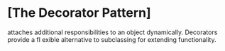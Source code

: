 # [The Decorator Pattern]
attaches additional
responsibilities to an object dynamically.
Decorators provide a fl exible alternative to
subclassing for extending functionality.